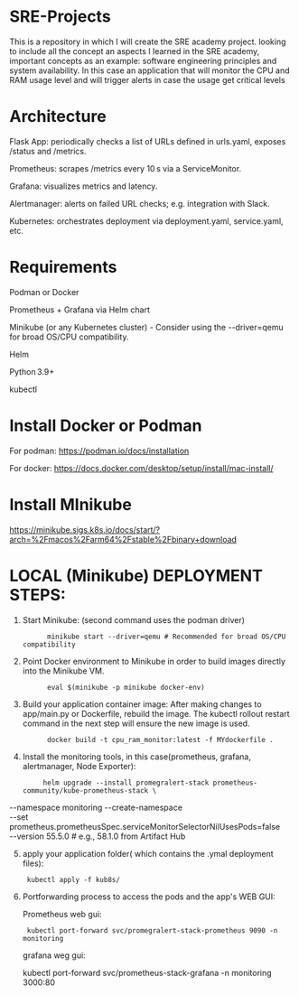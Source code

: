 # SRE-Projects
This is a repository in which I will create the SRE academy project. looking to include all the concept an aspects I learned in the SRE academy, important concepts as an example: software engineering principles and system availability. In this case an application that will monitor the CPU and RAM usage level and will trigger alerts in case the usage get critical levels






# Architecture
Flask App: periodically checks a list of URLs defined in urls.yaml, exposes /status and /metrics.

Prometheus: scrapes /metrics every 10 s via a ServiceMonitor.

Grafana: visualizes metrics and latency.

Alertmanager: alerts on failed URL checks; e.g. integration with Slack.

Kubernetes: orchestrates deployment via deployment.yaml, service.yaml, etc.







# Requirements
Podman or Docker

Prometheus + Grafana via Helm chart

Minikube (or any Kubernetes cluster) - Consider using the --driver=qemu for broad OS/CPU compatibility.

Helm

Python 3.9+

kubectl



# Install Docker or Podman

For podman: https://podman.io/docs/installation

For docker: https://docs.docker.com/desktop/setup/install/mac-install/


# Install MInikube

https://minikube.sigs.k8s.io/docs/start/?arch=%2Fmacos%2Farm64%2Fstable%2Fbinary+download




# LOCAL (Minikube) DEPLOYMENT STEPS:

1. Start Minikube: (second command uses the podman driver)
   
             minikube start --driver=qemu # Recommended for broad OS/CPU compatibility


2. Point Docker environment to Minikube in order to build images directly into the Minikube VM.
   
             eval $(minikube -p minikube docker-env)

3. Build your application container image: After making changes to app/main.py or Dockerfile, rebuild the image. The kubectl rollout restart command in the next step will ensure the new image is used.

             docker build -t cpu_ram_monitor:latest -f MYdockerfile .

4. Install the monitoring tools, in this case(prometheus, grafana, alertmanager, Node Exporter):


            helm upgrade --install promegralert-stack prometheus-community/kube-prometheus-stack \
  --namespace monitoring --create-namespace \
  --set prometheus.prometheusSpec.serviceMonitorSelectorNilUsesPods=false \
  --version 55.5.0 # e.g., 58.1.0 from Artifact Hub


5. apply your application folder( which contains the .ymal deployment files):
   
        kubectl apply -f kub8s/


6. Portforwarding process to access the pods and the app's WEB GUI:

      Prometheus web gui:
   
        kubectl port-forward svc/promegralert-stack-prometheus 9090 -n monitoring

      grafana weg gui:
   
     kubectl port-forward svc/prometheus-stack-grafana -n monitoring 3000:80

    
